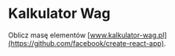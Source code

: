 # Kalkulator Wag

Oblicz masę elementów [www.kalkulator-wag.pl](https://github.com/facebook/create-react-app).
